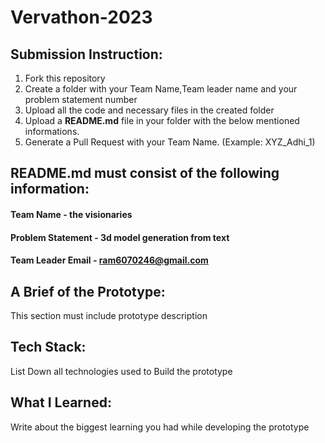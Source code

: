 # Vervathon-2023

## Submission Instruction:
  1. Fork this repository
  2. Create a folder with your Team Name,Team leader name and your problem statement number
  3. Upload all the code and necessary files in the created folder
  4. Upload a **README.md** file in your folder with the below mentioned informations.
  5. Generate a Pull Request with your Team Name. (Example: XYZ_Adhi_1)

## README.md must consist of the following information:

#### Team Name - the visionaries
#### Problem Statement - 3d model generation from text
#### Team Leader Email - ram6070246@gmail.com

## A Brief of the Prototype:
  This section must include prototype description
  
## Tech Stack: 
   List Down all technologies used to Build the prototype
  
## What I Learned:
   Write about the biggest learning you had while developing the prototype
